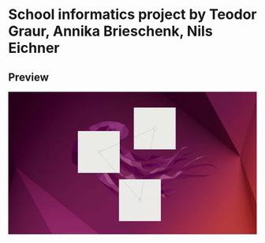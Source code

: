 # School informatics project by Teodor Graur, Annika Brieschenk, Nils Eichner
## Preview
![](https://github.com/tg3000/connected-windows/blob/master/readme_resources/preview.gif)
